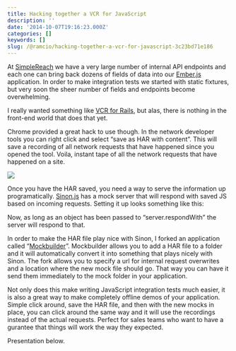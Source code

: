 ```yaml
---
title: Hacking together a VCR for JavaScript
description: ''
date: '2014-10-07T19:16:23.000Z'
categories: []
keywords: []
slug: /@ramcio/hacking-together-a-vcr-for-javascript-3c23bd71e186
---
```


At [SimpleReach](http://simplereach.com "SimpleReach") we have a very large number of internal API endpoints and each one can bring back dozens of fields of data into our [Ember.js](http://emberjs.com "Ember JS") application. In order to make integration tests we started with static fixtures, but very soon the sheer number of fields and endpoints become overwhelming.

I really wanted something like [VCR for Rails](https://relishapp.com/vcr/vcr/docs "VCR"), but alas, there is nothing in the front-end world that does that yet.

Chrome provided a great hack to use though. In the network developer tools you can right click and select “save as HAR with content”. This will save a recording of all network requests that have happened since you opened the tool. Voila, instant tape of all the network requests that have happened on a site.

![](img/0__wDpDfC7tBtU43Yqd.png)

Once you have the HAR saved, you need a way to serve the information up programatically. [Sinon.js](http://sinonjs.org/) has a mock server that will respond with saved JS based on incoming requests. Setting it up looks something like this:

Now, as long as an object has been passed to “server.respondWith” the server will respond to that.

In order to make the HAR file play nice with Sinon, I forked an application called “[Mockbuilder](https://github.com/andremalan/mockbuilder "Mockbuilder")”. Mockbuilder allows you to add a HAR file to a folder and it will automatically convert it into something that plays nicely with Sinon. The fork allows you to specify a url for internal request overwrites and a location where the new mock file should go. That way you can have it send them immediately to the mock folder in your application.

Not only does this make writing JavaScript integration tests much easier, it is also a great way to make completely offline demos of your application. Simple click around, save the HAR file, and then with the new mocks in place, you can click around the same way and it will use the recordings instead of the actual requests. Perfect for sales teams who want to have a gurantee that things will work the way they expected.

Presentation below.